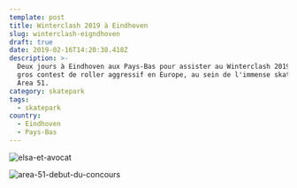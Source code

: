 ```yaml
---
template: post
title: Winterclash 2019 à Eindhoven
slug: winterclash-eigndhoven
draft: true
date: 2019-02-16T14:20:38.418Z
description: >-
  Deux jours à Eindhoven aux Pays-Bas pour assister au Winterclash 2019, plus
  gros contest de roller aggressif en Europe, au sein de l'immense skatepark
  Area 51.
category: skatepark
tags:
  - skatepark
country:
  - Eindhoven
  - Pays-Bas
---
```

![elsa-et-avocat](/media/52156560_534790013596024_1387334231142694912_n.jpg "Délicieuse tartine avocat hummus à Eindhoven")

![area-51-debut-du-concours](/media/51883589_2245483075702955_7438028658180096000_n.jpg "Échauffement des riders à Area 51")
